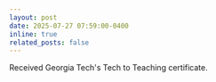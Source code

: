 ```yaml
---
layout: post
date: 2025-07-27 07:59:00-0400
inline: true
related_posts: false
---
```


Received Georgia Tech's Tech to Teaching certificate.